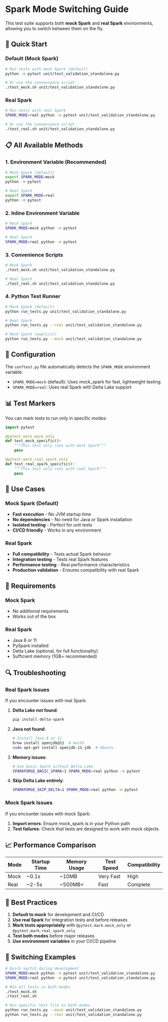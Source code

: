 # Spark Mode Switching Guide

This test suite supports both **mock Spark** and **real Spark** environments, allowing you to switch between them on the fly.

## 🚀 Quick Start

### Default (Mock Spark)
```bash
# Run tests with mock Spark (default)
python -m pytest unit/test_validation_standalone.py

# Or use the convenience script
./test_mock.sh unit/test_validation_standalone.py
```

### Real Spark
```bash
# Run tests with real Spark
SPARK_MODE=real python -m pytest unit/test_validation_standalone.py

# Or use the convenience script
./test_real.sh unit/test_validation_standalone.py
```

## 📋 All Available Methods

### 1. Environment Variable (Recommended)
```bash
# Mock Spark (default)
export SPARK_MODE=mock
python -m pytest

# Real Spark
export SPARK_MODE=real
python -m pytest
```

### 2. Inline Environment Variable
```bash
# Mock Spark
SPARK_MODE=mock python -m pytest

# Real Spark
SPARK_MODE=real python -m pytest
```

### 3. Convenience Scripts
```bash
# Mock Spark
./test_mock.sh unit/test_validation_standalone.py

# Real Spark
./test_real.sh unit/test_validation_standalone.py
```

### 4. Python Test Runner
```bash
# Mock Spark (default)
python run_tests.py unit/test_validation_standalone.py

# Real Spark
python run_tests.py --real unit/test_validation_standalone.py

# Mock Spark (explicit)
python run_tests.py --mock unit/test_validation_standalone.py
```

## 🔧 Configuration

The `conftest.py` file automatically detects the `SPARK_MODE` environment variable:

- `SPARK_MODE=mock` (default): Uses mock_spark for fast, lightweight testing
- `SPARK_MODE=real`: Uses real Spark with Delta Lake support

## 📊 Test Markers

You can mark tests to run only in specific modes:

```python
import pytest

@pytest.mark.mock_only
def test_mock_specific():
    """This test only runs with mock Spark"""
    pass

@pytest.mark.real_spark_only
def test_real_spark_specific():
    """This test only runs with real Spark"""
    pass
```

## 🎯 Use Cases

### Mock Spark (Default)
- **Fast execution** - No JVM startup time
- **No dependencies** - No need for Java or Spark installation
- **Isolated testing** - Perfect for unit tests
- **CI/CD friendly** - Works in any environment

### Real Spark
- **Full compatibility** - Tests actual Spark behavior
- **Integration testing** - Tests real Spark features
- **Performance testing** - Real performance characteristics
- **Production validation** - Ensures compatibility with real Spark

## 🚨 Requirements

### Mock Spark
- No additional requirements
- Works out of the box

### Real Spark
- Java 8 or 11
- PySpark installed
- Delta Lake (optional, for full functionality)
- Sufficient memory (1GB+ recommended)

## 🔍 Troubleshooting

### Real Spark Issues
If you encounter issues with real Spark:

1. **Delta Lake not found**:
   ```bash
   pip install delta-spark
   ```

2. **Java not found**:
   ```bash
   # Install Java 8 or 11
   brew install openjdk@11  # macOS
   sudo apt-get install openjdk-11-jdk  # Ubuntu
   ```

3. **Memory issues**:
   ```bash
   # Use basic Spark without Delta Lake
   SPARKFORGE_BASIC_SPARK=1 SPARK_MODE=real python -m pytest
   ```

4. **Skip Delta Lake entirely**:
   ```bash
   SPARKFORGE_SKIP_DELTA=1 SPARK_MODE=real python -m pytest
   ```

### Mock Spark Issues
If you encounter issues with mock Spark:

1. **Import errors**: Ensure mock_spark is in your Python path
2. **Test failures**: Check that tests are designed to work with mock objects

## 📈 Performance Comparison

| Mode | Startup Time | Memory Usage | Test Speed | Compatibility |
|------|-------------|--------------|------------|---------------|
| Mock | ~0.1s | ~10MB | Very Fast | High |
| Real | ~2-5s | ~500MB+ | Fast | Complete |

## 🎉 Best Practices

1. **Default to mock** for development and CI/CD
2. **Use real Spark** for integration tests and before releases
3. **Mark tests appropriately** with `@pytest.mark.mock_only` or `@pytest.mark.real_spark_only`
4. **Test both modes** before major releases
5. **Use environment variables** in your CI/CD pipeline

## 🔄 Switching Examples

```bash
# Quick switch during development
SPARK_MODE=mock python -m pytest unit/test_validation_standalone.py
SPARK_MODE=real python -m pytest unit/test_validation_standalone.py

# Run all tests in both modes
./test_mock.sh
./test_real.sh

# Run specific test file in both modes
python run_tests.py --mock unit/test_validation_standalone.py
python run_tests.py --real unit/test_validation_standalone.py
```
